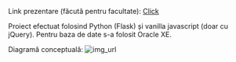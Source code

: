 Link prezentare (făcută pentru facultate):
  [Click](https://onedrive.live.com/edit?id=53DA057DC326891A!4858&resid=53DA057DC326891A!4858&ithint=file%2cdocx&authkey=!AFKadpFBH0_AOyA&wdo=2&cid=53da057dc326891a)

Proiect efectuat folosind Python (Flask) și vanilla javascript (doar cu jQuery). Pentru baza de date s-a folosit Oracle XE.

Diagramă conceptuală:
![img_url](https://imgur.com/q5UPDWu.png)
